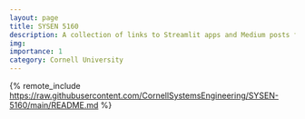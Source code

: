 ```yaml
---
layout: page
title: SYSEN 5160
description: A collection of links to Streamlit apps and Medium posts for the SYSEN 5160 final projects.
img: 
importance: 1
category: Cornell University
---
```




{% remote_include https://raw.githubusercontent.com/CornellSystemsEngineering/SYSEN-5160/main/README.md %}
